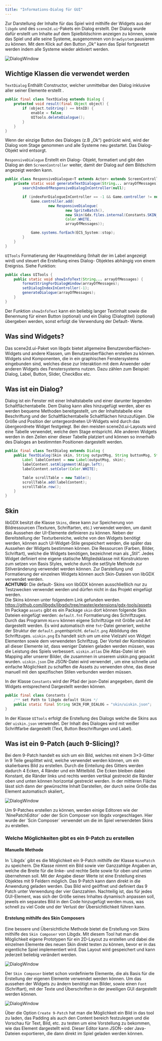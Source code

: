 ```yaml
---
title: "Informations-Dialog für GUI"
---
```


Zur Darstellung der Inhalte für das Spiel wird mithilfe der Widgets aus der `libgdx` und des `scene2d.ui`-Pakets ein Dialog erstellt. Der Dialog wurde dafür erstellt um Inhalte auf dem Spielbildschirm anzeigen zu können, sowie das Spiel und alle seine Systeme, ausgenommen von `DrawSystem` pausieren zu können. Mit dem Klick auf den Button „Ok“ kann das Spiel fortgesetzt werden indem alle Systeme wieder aktiviert werden.

![DialogWindow](img/txt_Dialog.png)

## Wichtige Klassen die verwendet werden

`TextDialog`
Enthällt Constructor, welcher unmittelbar den Dialog inklusive aller seiner Elemente erstellt .

```java
public final class TextDialog extends Dialog {
    protected void result(final Object object) {
        if (object.toString() == btnID) {
            enable = false;
            UITools.deleteDialogue();
        }
    }
}
```

Wenn der einzige Button des Dialoges (z.B „Ok“) gedrückt wird, wird der Dialog vom Stage genommen und alle Systeme neu gestartet. Das Dialog- Objekt wird entsorgt.

`ResponsiveDialogue`
Erstellt ein Dialog- Objekt, formatiert und gibt den Dialog an den `ScreenController` weiter, damit der Dialog auf dem Bildschirm angezeigt werden kann.

```java
public class ResponsiveDialogue<T extends Actor> extends ScreenController<T> {
    private static void generateTextDialogue(String... arrayOfMessages) {
        searchIndexOfResponsiveDialogInController(null);

        if (indexForDialogueInController == -1 && Game.controller != null && Game.systems != null) {
            Game.controller.add(
                    new ResponsiveDialogue(
                            new SpriteBatch(),
                            new Skin(Gdx.files.internal(Constants.SKIN_FOR_DIALOG)),
                            Color.WHITE,
                            arrayOfMessages));

            Game.systems.forEach(ECS_System::stop);
        }
    }
}
```
`UITools`
Formatierung der Hauptmeldung (Inhalt der im Label angezeigt wird) und steuert die Erstellung eines Dialog- Objektes abhängig von einem Ereigniss.
Siehe Funktion:

```java
public class UITools {
    public static void showInfoText(String... arrayOfMessages) {
        formatStringForDialogWindow(arrayOfMessages);
        setDialogIndexInController(-1);
        generateDialogue(arrayOfMessages);
    }
}
```

Der Funktion `showInfoText` kann ein beliebig langer Textinhalt sowie die Benennung für einen Button (optional) und ein Dialog (Dialogtitel) (optional) übergeben werden, sonst erfolgt die Verwendung der Default- Werte.

## Was sind Widgets?

Das scene2d.ui-Paket von libgdx bietet allgemeine Benutzeroberflächen-Widgets und andere Klassen, um Benutzeroberflächen erstellen zu können.
Widgets sind Komponenten, die in ein graphischen Fenstersystems eingebunden sind, welches diese zur Interaktion mit dem Anwender oder anderen Widgets des Fenstersystems nutzen. Dazu zählen zum Beispiel: Dialog, Label, Button, Slider, CheckBox etc.

## Was ist ein Dialog?

Dialog ist ein Fenster mit einer Inhaltstabelle und einer darunter liegenden Schaltflächentabelle. Dem Dialog kann alles hinzugefügt werden, aber es werden bequeme Methoden bereitgestellt, um der Inhaltstabelle eine Beschriftung und der Schaltflächentabelle Schaltflächen hinzuzufügen.
Die Größe und Position der untergeordneten UI-Widgets wird durch das übergeordnete Widget festgelegt.
Bei den meisten scene2d.ui-Layouts wird eine Tabelle verwendet, welche dem Stage entspricht. Alle anderen Widgets werden in den Zeilen einer dieser Tabelle platziert und können so innerhalb des Dialoges an bestimmten Positionen dargestellt werden.

```java
public final class TextDialog extends Dialog {
    public TextDialog(Skin skin, String outputMsg, String buttonMsg, String title) {
        Label labelContent = new Label(outputMsg, skin);
        labelContent.setAlignment(Align.left);
        labelContent.setColor(Color.WHITE);

        Table scrollTable = new Table();
        scrollTable.add(labelContent);
        scrollTable.row();
    }
}
```

## Skin

libGDX besitzt die Klasse `Skins`, diese kann zur Speicherung von Bildressourcen (Texturen, Schriftarten, etc.) verwendet werden, um damit das Aussehen der UI-Elemente definieren zu können. Neben der Bereitstellung der Texturbereiche, welche von den Widgets benötigt werden, können auch UI-Widget-Stile gespeichert werden, die später das Aussehen der Widgets bestimmen können. Die Ressourcen (Farben, Bilder, Schriftart), welche die Widgets benötigen, bezeichnet man als „Stil“. Jedes Widget definiert eine eigene statische Mitgliedsklasse mit Konstruktoren zum setzen von Basis Styles, welche durch die setStyle Methode zur Stilveränderung verwendet werden können.
Zur Darstellung und Formatierung der einzelnen Widgets können auch Skin-Dateien von libGDX verwendet werden.<br>
**ACHTUNG:** Die default- Skins von libGDX können ausschließlich nur zu Testzwecken verwendet werden und dürfen nicht in das Projekt eingefügt werden.<br>
Die Skins können unter folgendem Link gefunden werden.<br>
https://github.com/libgdx/libgdx/tree/master/extensions/gdx-tools/assets
Im Package `assets` gibt es ein Package `skin` dort können folgende Skin Dateien eingefügt werden:
`default.fnt`
Formatierung des Schriftzuges. Durch das Programm `Hiero` können eigene Schriftzüge mit Größe und Art dargestellt werden. Es wird automatisch eine `fnt`-Datei generiert, welche der Struktur der `default.png`entspricht.
`default.png`
Abbildung des Schriftzuges.
`uiskin.png`
Es handelt sich um um eine Vielzahl von Widget Elementen sowie dem verwendeten Schriftzug. Der Vorteil der Kombination all dieser Elemente ist, dass weniger Dateien geladen werden müssen, was die Leistung des Spiels verbessert.
`uiskin.atlas`
Die Atlas-Datei ist ein Mapping aller unserer Bilder, die zusammen in unserem uiskin.png gepackt wurden.
`uiskin.json`
Die JSON-Datei wird verwendet , um eine schnelle und einfache Möglichkeit zu schaffen die Assets zu verwenden ohne, das diese manuell mit den spezifischen Stilen verbunden werden müssen.

In der Klasse `Constants` wird der Pfad der json-Datei angegeben, damit die Widgets entsprechend Dargestellt werden können.

```java
public final class Constants {
    /** set Path to libgdx default Skins */
    public static final String SKIN_FOR_DIALOG = "skin/uiskin.json";
}
```

In der Klasse `UITools` erfolgt die Erstellung des Dialogs welche die Skins aus der `uiskin.json` verwendet. Der Inhalt des Dialoges wird mit weißer Schriftfarbe dargestellt (Text, Button Beschriftungen und Label).


## Was ist ein 9-Patch (auch 9-Slicing)?

Bei dem 9-Patch handelt es sich um ein Bild, welches mit einem 3×3-Gitter in 9 Teile gesplittet wird, welche verwendet werden können, um ein skalierbares Bild zu erstellen.
Durch die Einteilung des Gitters werden dadurch 4 Ecken, 4 Ränder und ein Mittelbild. Die Ecken bleiben dabei Konstant, die Ränder links und rechts werden vertikal gestreckt die Ränder oben und unten können horizontal gestreckt werden. In der mittleren Fläche lässt sich dann der gewünschte Inhalt Darstellen, der durch seine Größe das Element automatisch skaliert,.

![DialogWindow](img/9_Patch.png)

Um 9-Patches erstellen zu können, werden einige Editoren wie der ´NinePatchEditor´ oder der Scin Composer von libgdx vorgeschlagen. Hier wurde der ´Scin Composer´ verwendet um die im Spiel verwendeten Skins zu erstellen.

### Welche Möglichkeiten gibt es ein 9-Patch zu erstellen

#### Manuelle Methode

In ´Libgdx´ gibt es die Möglichkeit ein 9-Patch mithilfe der Klasse `NinePatch` zu speichern. Die Klasse nimmt ein Bild sowie vier Ganzzahlige Angaben an, welche die Breite für die linke- und rechte Seite sowie für oben und unten übernehmen soll.
Mit der Angabe dieser Werte ist eine Erstellung eines Objektes mit 9 Feldern möglich.
Das 9-Patch kann dann direkt in die Anwendung geladen werden. Das Bild wird geöffnet und definiert das 9 Patch unter Verwendung der vier Ganzzahlen.
Nachteilig ist, das für jedes GUI-Element, was sich der Größe seines Inhaltes dynamisch anpassen soll, jeweils ein separates Bild in den Code hinzugefügt werden muss, was schnell zu viel Code und der Verlust der Übersichtlichkeit führen kann.

#### Erstelung mithilfe des Skin Composers

Eine bessere und Übersichtliche Methode bietet die Erstellung von Skins mithilfe des `Skin Composer` von Libgdx.
Mit diesem Tool hat man die Möglichkeit eigene Prototypen für ein 2D-Layout zu erstellen und dabei die einzelnen Elemente des neuen Skin direkt testen zu können, bevor er in das eigentliche Spiel implementiert wird. Das Layout wird gespeichert und kann jederzeit beliebig verändert werden.

![DialogWindow](img/scinComposer.png)

Der `Skin Composer` bietet schon vordefinierte Elemente, die als Basis für die Erstellung der eigenen Elemente verwendet werden können. Um das aussehen der Widgets zu ändern benötigt man Bilder, sowie einen `Font` (Schriftart), mit der Texte und Überschriften in der jeweiligen GUI dargestellt werden können.

![DialogWindow](/img/create_9Patch.png)

Über die Option `Create 9-Patch` hat man die Möglichkeit ein Bild in das tool zu laden, das Padding als auch den Content bereich festzulegen und die Vorschau für Text, Bild, etc. zu testen um eine Vorstellung zu bekommen, wie das Element dargestellt wird.
Dieser Editor kann JSON- oder Java-Dateien exportieren, die dann direkt im Spiel geladen werden können.
